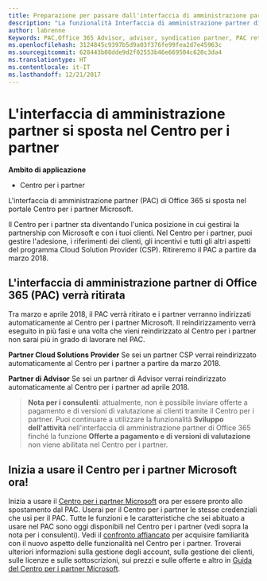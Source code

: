 ```yaml
---
title: Preparazione per passare dall'interfaccia di amministrazione partner al Centro per i partner | Centro per i partner
description: "La funzionalità Interfaccia di amministrazione partner di Office 365 si sposta nel Centro per i partner."
author: labrenne
Keywords: PAC,Office 365 Advisor, advisor, syndication partner, PAC retire, PAC retiring
ms.openlocfilehash: 3124845c9397b5d9a03f376fe99fea2d7e45963c
ms.sourcegitcommit: 628443b08dde9d2f02553b46e669504c620c3da4
ms.translationtype: HT
ms.contentlocale: it-IT
ms.lasthandoff: 12/21/2017
---
```

# <a name="partner-admin-center-is-moving-to-partner-center"></a>L'interfaccia di amministrazione partner si sposta nel Centro per i partner

**Ambito di applicazione**

-  Centro per i partner

L'interfaccia di amministrazione partner (PAC) di Office 365 si sposta nel portale Centro per i partner Microsoft.

Il Centro per i partner sta diventando l'unica posizione in cui gestirai la partnership con Microsoft e con i tuoi clienti. Nel Centro per i partner, puoi gestire l'adesione, i riferimenti dei clienti, gli incentivi e tutti gli altri aspetti del programma Cloud Solution Provider (CSP). Ritireremo il PAC a partire da marzo 2018.

## <a name="the-office-365-partner-admin-center-pac-will-be-retired"></a>L'interfaccia di amministrazione partner di Office 365 (PAC) verrà ritirata

Tra marzo e aprile 2018, il PAC verrà ritirato e i partner verranno indirizzati automaticamente al Centro per i partner Microsoft. Il reindirizzamento verrà eseguito in più fasi e una volta che vieni reindirizzato al Centro per i partner non sarai più in grado di lavorare nel PAC. 

**Partner Cloud Solutions Provider** Se sei un partner CSP verrai reindirizzato automaticamente al Centro per i partner a partire da marzo 2018. 

**Partner di Advisor** Se sei un partner di Advisor verrai reindirizzato automaticamente al Centro per i partner ad aprile 2018.

>**Nota per i consulenti**: attualmente, non è possibile inviare offerte a pagamento e di versioni di valutazione ai clienti tramite il Centro per i partner.  Puoi continuare a utilizzare la funzionalità **Sviluppo dell'attività** nell'interfaccia di amministrazione partner di Office 365 finché la funzione **Offerte a pagamento e di versioni di valutazione** non viene abilitata nel Centro per i partner.

## <a name="start-using-the-microsoft-partner-center-now"></a>Inizia a usare il Centro per i partner Microsoft ora!

Inizia a usare il [Centro per i partner Microsoft](https://partnercenter.microsoft.com/) ora per essere pronto allo spostamento dal PAC.  Userai per il Centro per i partner le stesse credenziali che usi per il PAC. Tutte le funzioni e le caratteristiche che sei abituato a usare nel PAC sono oggi disponibili nel Centro per i partner (vedi sopra la nota per i consulenti). Vedi il [confronto affiancato](moving-from-pac-to-pc.md) per acquisire familiarità con il nuovo aspetto delle funzionalità nel Centro per i partner.  Troverai ulteriori informazioni sulla gestione degli account, sulla gestione dei clienti, sulle licenze e sulle sottoscrizioni, sui prezzi e sulle offerte e altro in [Guida del Centro per i partner Microsoft](https://partnercenter.microsoft.com/partner/help).

 